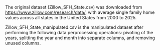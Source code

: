 The original dataset (Zillow_SFH_State.csv) was downloaded from https://www.zillow.com/research/data/, with average single family home values across all states in the United States from 2000 to 2025.

Zillow_SFH_State_manipulated.csv is the manipulated dataset after performing the following data perprocessing operations: pivoting of the years, splitting the year and month into separate columns, and removing unused columns. 

